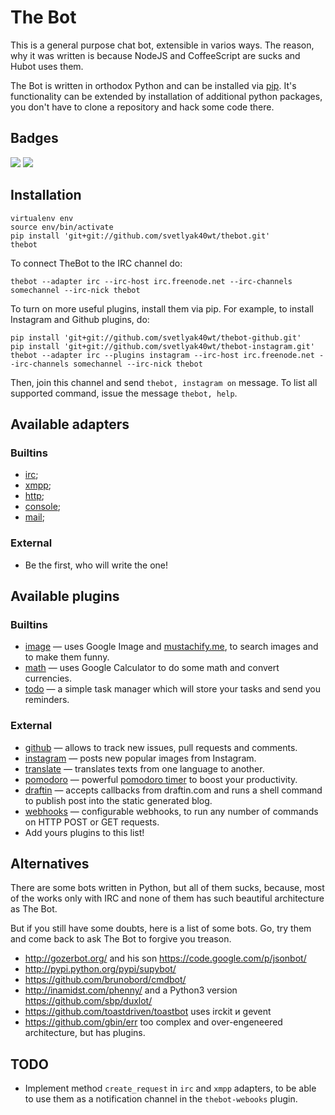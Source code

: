 The Bot
=======

This is a general purpose chat bot, extensible in varios ways.
The reason, why it was written is because NodeJS and CoffeeScript are sucks and
Hubot uses them.

The Bot is written in orthodox Python and can be installed via [pip][].
It's functionality can be extended by installation of additional python packages,
you don't have to clone a repository and hack some code there.

Badges
------

[![](https://secure.travis-ci.org/svetlyak40wt/thebot.png)](http://travis-ci.org/svetlyak40wt/thebot)
[![](http://allmychanges.com/p/python/thebot/badge)](http://allmychanges.com/p/python/thebot/)

Installation
------------

    virtualenv env
    source env/bin/activate
    pip install 'git+git://github.com/svetlyak40wt/thebot.git'
    thebot

To connect TheBot to the IRC channel do:

    thebot --adapter irc --irc-host irc.freenode.net --irc-channels somechannel --irc-nick thebot

To turn on more useful plugins, install them via pip. For example, to install Instagram and Github plugins, do:

    pip install 'git+git://github.com/svetlyak40wt/thebot-github.git'
    pip install 'git+git://github.com/svetlyak40wt/thebot-instagram.git'
    thebot --adapter irc --plugins instagram --irc-host irc.freenode.net --irc-channels somechannel --irc-nick thebot

Then, join this channel and send `thebot, instagram on` message. To list all supported command, issue the message
`thebot, help`.


Available adapters
------------------

### Builtins

* [irc](https://github.com/svetlyak40wt/thebot/blob/master/thebot/batteries/irc.py);
* [xmpp](https://github.com/svetlyak40wt/thebot/blob/master/thebot/batteries/xmpp.py);
* [http](https://github.com/svetlyak40wt/thebot/blob/master/thebot/batteries/http.py);
* [console](https://github.com/svetlyak40wt/thebot/blob/master/thebot/batteries/console.py);
* [mail](https://github.com/svetlyak40wt/thebot/blob/master/thebot/batteries/mail.py);

### External

* Be the first, who will write the one!

Available plugins
-----------------

### Builtins

* [image](https://github.com/svetlyak40wt/thebot/blob/master/thebot/batteries/image.py) — uses Google Image and [mustachify.me](http://mustachify.me), to search images and to make them funny.
* [math](https://github.com/svetlyak40wt/thebot/blob/master/thebot/batteries/math.py) — uses Google Calculator to do some math and convert currencies.
* [todo](https://github.com/svetlyak40wt/thebot/blob/master/thebot/batteries/todo.py) — a simple task manager which will store your tasks and send you reminders.

### External

* [github](https://github.com/svetlyak40wt/thebot-github) — allows to track new issues, pull requests and comments.
* [instagram](https://github.com/svetlyak40wt/thebot-instagram) — posts new popular images from Instagram.
* [translate](https://github.com/svetlyak40wt/thebot-translate) — translates texts from one language to another.
* [pomodoro](https://github.com/svetlyak40wt/thebot-pomodoro) — powerful [pomodoro timer](http://pomodorotechnique.com/) to boost your productivity.
* [draftin](https://github.com/svetlyak40wt/thebot-draftin) — accepts callbacks from draftin.com and runs a shell command to publish post into the static generated blog.
* [webhooks](https://github.com/svetlyak40wt/thebot-webhooks) — configurable webhooks, to run any number of commands on HTTP POST or GET requests.
* Add yours plugins to this list!


Alternatives
------------

There are some bots written in Python, but all of them sucks, because,
most of the works only with IRC and none of them has such beautiful
architecture as The Bot.

But if you still have some doubts, here is a list of some bots. Go, try
them and come back to ask The Bot to forgive you treason.

* http://gozerbot.org/ and his son https://code.google.com/p/jsonbot/
* http://pypi.python.org/pypi/supybot/
* https://github.com/brunobord/cmdbot/
* http://inamidst.com/phenny/ and a Python3 version https://github.com/sbp/duxlot/
* https://github.com/toastdriven/toastbot uses irckit и gevent
* https://github.com/gbin/err too complex and over-engeneered architecture, but has plugins.

TODO
----

* Implement method `create_request` in `irc` and `xmpp` adapters, to be able to use
  them as a notification channel in the `thebot-webooks` plugin.

[pip]: http://pypi.python.org/pypi/pip
